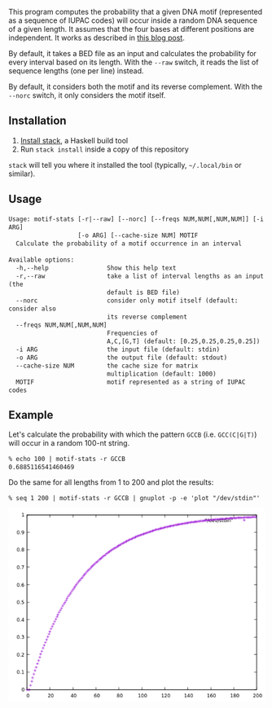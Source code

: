 This program computes the probability that a given DNA motif (represented as
a sequence of IUPAC codes) will occur inside a random DNA sequence of a given length.
It assumes that the four bases at different positions are independent.
It works as described in [this blog post](https://ro-che.info/articles/2018-08-01-probability-of-regex).

By default, it takes a BED file as an input and calculates the probability for
every interval based on its length.
With the `--raw` switch, it reads the list of sequence lengths (one per line) instead.

By default, it considers both the motif and its reverse complement.
With the `--norc` switch, it only considers the motif itself.

## Installation

1. [Install stack](https://docs.haskellstack.org/en/stable/install_and_upgrade/), a
   Haskell build tool
2. Run `stack install` inside a copy of this repository

`stack` will tell you where it installed the tool (typically, `~/.local/bin` or similar).

## Usage


```
Usage: motif-stats [-r|--raw] [--norc] [--freqs NUM,NUM[,NUM,NUM]] [-i ARG]
                   [-o ARG] [--cache-size NUM] MOTIF
  Calculate the probability of a motif occurrence in an interval

Available options:
  -h,--help                Show this help text
  -r,--raw                 take a list of interval lengths as an input (the
                           default is BED file)
  --norc                   consider only motif itself (default: consider also
                           its reverse complement
  --freqs NUM,NUM[,NUM,NUM]
                           Frequencies of
                           A,C,[G,T] (default: [0.25,0.25,0.25,0.25])
  -i ARG                   the input file (default: stdin)
  -o ARG                   the output file (default: stdout)
  --cache-size NUM         the cache size for matrix
                           multiplication (default: 1000)
  MOTIF                    motif represented as a string of IUPAC codes
```

## Example

Let's calculate the probability with which the pattern `GCCB` (i.e.
`GCC(C|G|T)`) will occur in a random 100-nt string.

    % echo 100 | motif-stats -r GCCB
    0.6885116541460469

Do the same for all lengths from 1 to 200 and plot the results:

    % seq 1 200 | motif-stats -r GCCB | gnuplot -p -e 'plot "/dev/stdin"'

![](plot.png)
